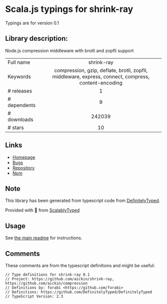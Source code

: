 
# Scala.js typings for shrink-ray

Typings are for version 0.1

## Library description:
Node.js compression middleware with brotli and zopfli support

|                    |                 |
| ------------------ | :-------------: |
| Full name          | shrink-ray |
| Keywords           | compression, gzip, deflate, brotli, zopfli, middleware, express, connect, compress, content-encoding |
| # releases         | 1 |
| # dependents       | 9 |
| # downloads        | 242039 |
| # stars            | 10 |

## Links
- [Homepage](https://github.com/aickin/compression#readme)
- [Bugs](https://github.com/aickin/compression/issues)
- [Repository](https://github.com/aickin/compression)
- [Npm](https://www.npmjs.com/package/shrink-ray)
    


## Note
This library has been generated from typescript code from [DefinitelyTyped](https://definitelytyped.org).

Provided with :purple_heart: from [ScalablyTyped](https://github.com/oyvindberg/ScalablyTyped)

## Usage
See [the main readme](../../readme.md) for instructions.

## Comments

These comments are from the typescript definitions and might be useful:
```
// Type definitions for shrink-ray 0.1
// Project: https://github.com/aickin/shrink-ray, https://github.com/aickin/compression
// Definitions by: forabi <https://github.com/forabi>
// Definitions: https://github.com/DefinitelyTyped/DefinitelyTyped
// TypeScript Version: 2.3

```


